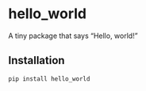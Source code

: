 # hello_world

A tiny package that says “Hello, world!”

## Installation

```bash
pip install hello_world